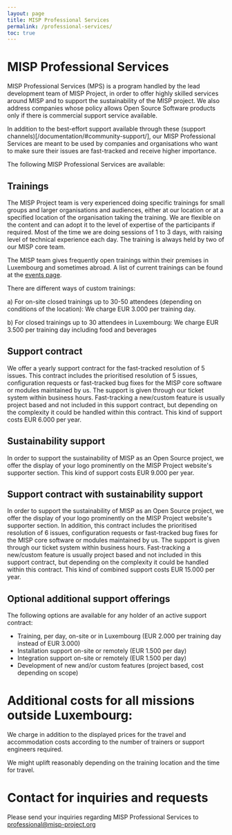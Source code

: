 ```yaml
---
layout: page
title: MISP Professional Services
permalink: /professional-services/
toc: true
---
```


# MISP Professional Services

MISP Professional Services (MPS) is a program handled by the lead development team of MISP Project, in order to offer highly 
skilled services around MISP and to support the sustainability of the MISP project.
We also address companies whose policy allows Open Source Software products only if there is commercial support service 
available.

In addition to the best-effort support available through these (support channels)[/documentation/#community-support/], 
our MISP Professional Services are meant to be used by companies and organisations who want to make sure their issues are 
fast-tracked and receive higher importance.

The following MISP Professional Services are available: 

## Trainings

The MISP Project team is very experienced doing specific trainings for small groups and larger organisations and audiences, 
either at our location or at a specified location of the organisation taking the training.
We are flexible on the content and can adopt it to the level of expertise of the participants if required.
Most of the time we are doing sessions of 1 to 3 days, with raising level of technical experience each day.
The training is always held by two of our MISP core team.

The MISP team gives frequently open trainings within their premises in Luxembourg and sometimes abroad.
A list of current trainings can be found at the [events page](/events/).

There are different ways of custom trainings:

a) For on-site closed trainings up to 30-50 attendees (depending on conditions of the location): 
We charge EUR 3.000 per training day. 

b) For closed trainings up to 30 attendees in Luxembourg: 
We charge EUR 3.500 per training day including food and beverages


## Support contract

We offer a yearly support contract for the fast-tracked resolution of 5 issues.
This contract includes the prioritised resolution of 5 issues, configuration requests or fast-tracked bug fixes for the MISP core software or modules maintained by us. The support is given through our ticket system within business hours.
Fast-tracking a new/custom feature is usually project based and not included in this support contract, but depending on the complexity it could be handled within this contract. This kind of support costs EUR 6.000 per year.

## Sustainability support

In order to support the sustainability of MISP as an Open Source project, we offer the display of your logo prominently on the MISP Project website's supporter section. This kind of support costs EUR 9.000 per year.

## Support contract with sustainability support

In order to support the sustainability of MISP as an Open Source project, we offer the display of your logo prominently on the MISP Project website's supporter section. In addition, this contract includes the prioritised resolution of 6 issues, configuration requests or fast-tracked bug fixes for the MISP core software or modules maintained by us. The support is given through our ticket system within business hours.
Fast-tracking a new/custom feature is usually project based and not included in this support contract, but depending on the complexity it could be handled within this contract. This kind of combined support costs EUR 15.000 per year.

## Optional additional support offerings

The following options are available for any holder of an active support contract:

- Training, per day, on-site or in Luxembourg (EUR 2.000 per training day instead of EUR 3.000)
- Installation support on-site or remotely (EUR 1.500 per day)
- Integration support on-site or remotely (EUR 1.500 per day)
- Development of new and/or custom features (project based, cost depending on scope)


# Additional costs for all missions outside Luxembourg:

We charge in addition to the displayed prices for the travel and accommodation costs according to the number of trainers or support engineers required.

We might uplift reasonably depending on the training location and the time for travel.


# Contact for inquiries and requests

Please send your inquiries regarding MISP Professional Services to professional@misp-project.org






